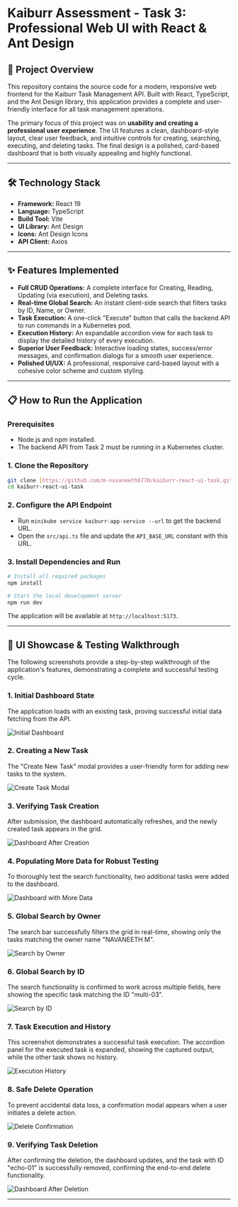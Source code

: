 # Kaiburr Assessment - Task 3: Professional Web UI with React & Ant Design

## 🚀 Project Overview

This repository contains the source code for a modern, responsive web frontend for the Kaiburr Task Management API. Built with React, TypeScript, and the Ant Design library, this application provides a complete and user-friendly interface for all task management operations.

The primary focus of this project was on **usability and creating a professional user experience**. The UI features a clean, dashboard-style layout, clear user feedback, and intuitive controls for creating, searching, executing, and deleting tasks. The final design is a polished, card-based dashboard that is both visually appealing and highly functional.

---

## 🛠️ Technology Stack

* **Framework:** React 19
* **Language:** TypeScript
* **Build Tool:** Vite
* **UI Library:** Ant Design
* **Icons:** Ant Design Icons
* **API Client:** Axios

---

## ✨ Features Implemented

* **Full CRUD Operations:** A complete interface for Creating, Reading, Updating (via execution), and Deleting tasks.
* **Real-time Global Search:** An instant client-side search that filters tasks by ID, Name, or Owner.
* **Task Execution:** A one-click "Execute" button that calls the backend API to run commands in a Kubernetes pod.
* **Execution History:** An expandable accordion view for each task to display the detailed history of every execution.
* **Superior User Feedback:** Interactive loading states, success/error messages, and confirmation dialogs for a smooth user experience.
* **Polished UI/UX:** A professional, responsive card-based layout with a cohesive color scheme and custom styling.

---

## 📋 How to Run the Application

### Prerequisites
* Node.js and npm installed.
* The backend API from Task 2 must be running in a Kubernetes cluster.

### 1. Clone the Repository
```bash
git clone [https://github.com/m-navaneeth8770/kaiburr-react-ui-task.git](https://github.com/m-navaneeth8770/kaiburr-react-ui-task.git)
cd kaiburr-react-ui-task
```

### 2. Configure the API Endpoint
* Run `minikube service kaiburr-app-service --url` to get the backend URL.
* Open the `src/api.ts` file and update the `API_BASE_URL` constant with this URL.

### 3. Install Dependencies and Run
```bash
# Install all required packages
npm install

# Start the local development server
npm run dev
```
The application will be available at `http://localhost:5173`.

---

## 📸 UI Showcase & Testing Walkthrough

The following screenshots provide a step-by-step walkthrough of the application's features, demonstrating a complete and successful testing cycle.

### 1. Initial Dashboard State
The application loads with an existing task, proving successful initial data fetching from the API.

![Initial Dashboard](screenshots/1-initial-dashboard.png)

### 2. Creating a New Task
The "Create New Task" modal provides a user-friendly form for adding new tasks to the system.

![Create Task Modal](screenshots/2-create-modal.png)

### 3. Verifying Task Creation
After submission, the dashboard automatically refreshes, and the newly created task appears in the grid.

![Dashboard After Creation](screenshots/3-dashboard-after-create.png)

### 4. Populating More Data for Robust Testing
To thoroughly test the search functionality, two additional tasks were added to the dashboard.

![Dashboard with More Data](screenshots/4-dashboard-populated.png)

### 5. Global Search by Owner
The search bar successfully filters the grid in real-time, showing only the tasks matching the owner name "NAVANEETH M".

![Search by Owner](screenshots/5-search-by-owner.png)

### 6. Global Search by ID
The search functionality is confirmed to work across multiple fields, here showing the specific task matching the ID "multi-03".

![Search by ID](screenshots/6-search-by-id.png)

### 7. Task Execution and History
This screenshot demonstrates a successful task execution. The accordion panel for the executed task is expanded, showing the captured output, while the other task shows no history.

![Execution History](screenshots/7-execution-history.png)

### 8. Safe Delete Operation
To prevent accidental data loss, a confirmation modal appears when a user initiates a delete action.

![Delete Confirmation](screenshots/8-delete-confirmation.png)

### 9. Verifying Task Deletion
After confirming the deletion, the dashboard updates, and the task with ID "echo-01" is successfully removed, confirming the end-to-end delete functionality.

![Dashboard After Deletion](screenshots/9-dashboard-after-delete.png)

---
